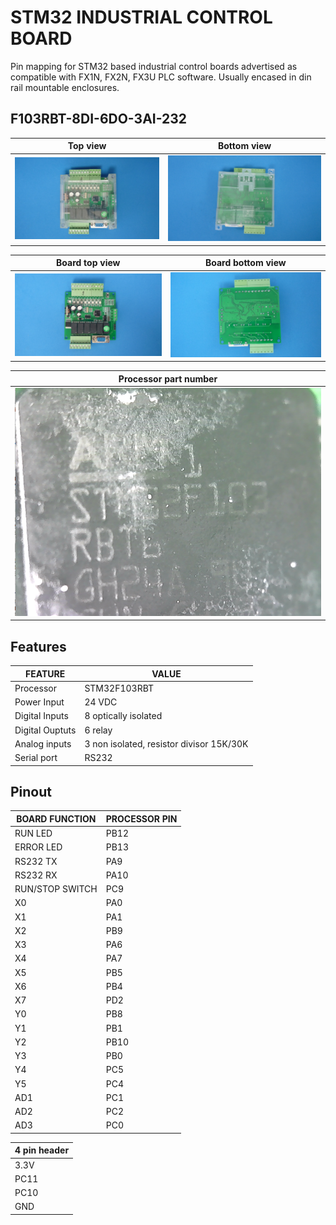 # STM32 INDUSTRIAL CONTROL BOARD

Pin mapping for STM32 based industrial control boards advertised as compatible with FX1N, FX2N, FX3U PLC software. Usually encased in din rail mountable enclosures.

## F103RBT-8DI-6DO-3AI-232

|Top view                      |Bottom view                 
|------------------------------|--------------------------
|![](assets/img/upper.jpg)     |![](assets/img/lower.jpg) 


|Board top view                |Board bottom view                 
|------------------------------|--------------------------
|![](assets/img/upperboard.jpg)|![](assets/img/lowerboard.jpg) 

|Processor part number       |
|----------------------------|
|![](assets/img/procpart.png)|


## Features

| FEATURE         | VALUE 
|-----------------|--------------
| Processor       | STM32F103RBT
| Power Input     | 24 VDC
| Digital Inputs  | 8 optically isolated
| Digital Ouptuts | 6 relay
| Analog inputs   | 3 non isolated, resistor divisor 15K/30K
| Serial port     | RS232

## Pinout

| BOARD FUNCTION  | PROCESSOR PIN 
|-----------------|---------------
| RUN LED         | PB12
| ERROR LED       | PB13
| RS232 TX        | PA9
| RS232 RX        | PA10
| RUN/STOP SWITCH | PC9
| X0              | PA0
| X1              | PA1
| X2              | PB9
| X3              | PA6
| X4              | PA7
| X5              | PB5
| X6              | PB4
| X7              | PD2
| Y0              | PB8
| Y1              | PB1
| Y2              | PB10
| Y3              | PB0
| Y4              | PC5
| Y5              | PC4
| AD1      		  | PC1
| AD2      		  | PC2
| AD3      		  | PC0



| 4 pin header  |
|---------------|
| 3.3V          |  
| PC11          |
| PC10          | 
| GND           |

